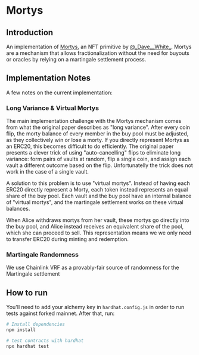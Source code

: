 # Mortys

## Introduction

An implementation of [Mortys](https://www.paradigm.xyz/2021/09/martingale-shares/), an NFT primitive by [@\_Dave\_\_White\_](https://twitter.com/_Dave__White_). Mortys are a mechanism that allows fractionalization without the need for buyouts or oracles by relying on a martingale settlement process. 

## Implementation Notes

A few notes on the current implementation:

### Long Variance & Virtual Mortys

The main implementation challenge with the Mortys mechanism comes from what the original paper describes as "long variance". After every coin flip, the morty balance of every member in the buy pool must be adjusted, as they collectively win or lose a morty. If you directly represent Mortys as an ERC20, this becomes difficult to do efficiently. The original paper presents a clever trick of using "auto-cancelling" flips to eliminate long variance: form pairs of vaults at random, flip a single coin, and assign each vault a different outcome based on the flip. Unfortunatelly the trick does not work in the case of a single vault. 

A solution to this problem is to use "virtual mortys". Instead of having each ERC20 directly represent a Morty, each token instead represents an equal share of the buy pool. Each vault and the buy pool have an internal balance of "virtual mortys", and the martingale settlement works on these virtual balances. 

When Alice withdraws mortys from her vault, these mortys go directly into the buy pool, and Alice instead receives an equivalent share of the pool, which she can proceed to sell. This representation means we we only need to transfer ERC20 during minting and redemption.  

### Martingale Randomness 

We use Chainlink VRF as a provably-fair source of randomness for the Martingale settlement

## How to run 

You'll need to add your alchemy key in `hardhat.config.js` in order to run tests against forked mainnet. After that, run: 

```bash
# Install dependencies
npm install

# test contracts with hardhat
npx hardhat test
```


